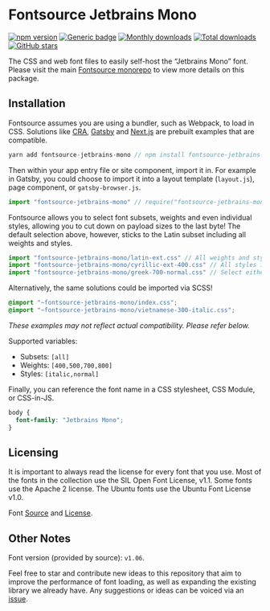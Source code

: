 # Fontsource Jetbrains Mono
[![npm version](https://badge.fury.io/js/fontsource-jetbrains-mono.svg)](https://www.npmjs.com/package/fontsource-jetbrains-mono) [![Generic badge](https://img.shields.io/badge/fontsource-passing-brightgreen)](https://github.com/DecliningLotus/fontsource) [![Monthly downloads](https://badgen.net/npm/dm/fontsource-jetbrains-mono)](https://github.com/DecliningLotus/fontsource) [![Total downloads](https://badgen.net/npm/dt/fontsource-jetbrains-mono)](https://github.com/DecliningLotus/fontsource) [![GitHub stars](https://img.shields.io/github/stars/DecliningLotus/fontsource.svg?style=social&label=Star)](https://GitHub.com/DecliningLotus/fontsource/stargazers/)

The CSS and web font files to easily self-host the “Jetbrains Mono” font. Please visit the main [Fontsource monorepo](https://github.com/DecliningLotus/fontsource) to view more details on this package.

## Installation

Fontsource assumes you are using a bundler, such as Webpack, to load in CSS. Solutions like [CRA](https://create-react-app.dev/), [Gatsby](https://www.gatsbyjs.org/) and [Next.js](https://nextjs.org/) are prebuilt examples that are compatible.

```javascript
yarn add fontsource-jetbrains-mono // npm install fontsource-jetbrains-mono
```

Then within your app entry file or site component, import it in. For example in Gatsby, you could choose to import it into a layout template (`layout.js`), page component, or `gatsby-browser.js`.

```javascript
import "fontsource-jetbrains-mono" // require("fontsource-jetbrains-mono")
```

Fontsource allows you to select font subsets, weights and even individual styles, allowing you to cut down on payload sizes to the last byte! The default selection above, however, sticks to the Latin subset including all weights and styles.

```javascript
import "fontsource-jetbrains-mono/latin-ext.css" // All weights and styles included.
import "fontsource-jetbrains-mono/cyrillic-ext-400.css" // All styles included.
import "fontsource-jetbrains-mono/greek-700-normal.css" // Select either normal or italic.
```

Alternatively, the same solutions could be imported via SCSS!

```scss
@import "~fontsource-jetbrains-mono/index.css";
@import "~fontsource-jetbrains-mono/vietnamese-300-italic.css";
```

_These examples may not reflect actual compatibility. Please refer below._

Supported variables:
- Subsets: `[all]`
- Weights: `[400,500,700,800]`
- Styles: `[italic,normal]`

Finally, you can reference the font name in a CSS stylesheet, CSS Module, or CSS-in-JS.

```css
body {
  font-family: "Jetbrains Mono";
}
```

## Licensing 

It is important to always read the license for every font that you use.
Most of the fonts in the collection use the SIL Open Font License, v1.1. Some fonts use the Apache 2 license. The Ubuntu fonts use the Ubuntu Font License v1.0.

Font [Source](https://github.com/JetBrains/JetBrainsMono) and [License](https://github.com/JetBrains/JetBrainsMono/blob/master/LICENSE).

## Other Notes

Font version (provided by source): `v1.06`.

Feel free to star and contribute new ideas to this repository that aim to improve the performance of font loading, as well as expanding the existing library we already have. Any suggestions or ideas can be voiced via an [issue](https://github.com/DecliningLotus/fontsource/issues).

